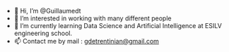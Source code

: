 - 👋 Hi, I’m @Guillaumedt
- 👀 I’m interested in working with many different people
- 🌱 I’m currently learning Data Science and Artificial Intelligence at ESILV engineering school.
- 📫 Contact me by mail : gdetrentinian@gmail.com

<!---
Guillaumedt/Guillaumedt is a ✨ special ✨ repository because its `README.md` (this file) appears on your GitHub profile.
You can click the Preview link to take a look at your changes.
--->
